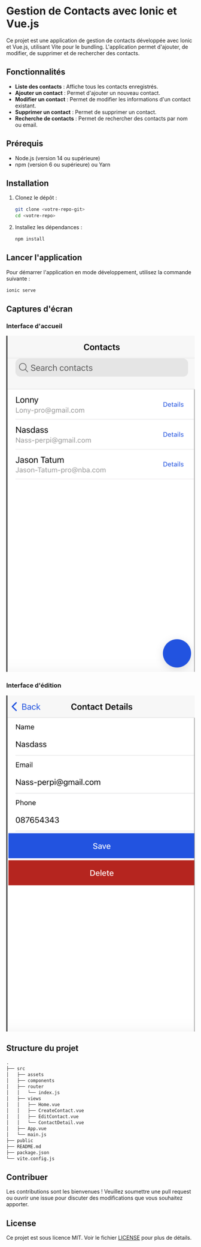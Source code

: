 
# Gestion de Contacts avec Ionic et Vue.js

Ce projet est une application de gestion de contacts développée avec Ionic et Vue.js, utilisant Vite pour le bundling. L'application permet d'ajouter, de modifier, de supprimer et de rechercher des contacts.

## Fonctionnalités

- **Liste des contacts** : Affiche tous les contacts enregistrés.
- **Ajouter un contact** : Permet d'ajouter un nouveau contact.
- **Modifier un contact** : Permet de modifier les informations d'un contact existant.
- **Supprimer un contact** : Permet de supprimer un contact.
- **Recherche de contacts** : Permet de rechercher des contacts par nom ou email.

## Prérequis

- Node.js (version 14 ou supérieure)
- npm (version 6 ou supérieure) ou Yarn

## Installation

1. Clonez le dépôt :
   ```bash
   git clone <votre-repo-git>
   cd <votre-repo>
   ```

2. Installez les dépendances :
   ```bash
   npm install
   ```

## Lancer l'application

Pour démarrer l'application en mode développement, utilisez la commande suivante :

```bash
ionic serve
```

## Captures d'écran

### Interface d'accueil

![Interface d'accueil](./home.png)

### Interface d'édition

![Interface d'édition](./edit.png)

## Structure du projet

```
.
├── src
│   ├── assets
│   ├── components
│   ├── router
│   │   └── index.js
│   ├── views
│   │   ├── Home.vue
│   │   ├── CreateContact.vue
│   │   ├── EditContact.vue
│   │   └── ContactDetail.vue
│   ├── App.vue
│   └── main.js
├── public
├── README.md
├── package.json
└── vite.config.js
```

## Contribuer

Les contributions sont les bienvenues ! Veuillez soumettre une pull request ou ouvrir une issue pour discuter des modifications que vous souhaitez apporter.

## License

Ce projet est sous licence MIT. Voir le fichier [LICENSE](./LICENSE) pour plus de détails.
